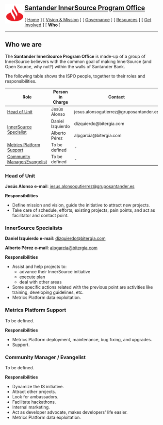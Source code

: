 <h2>
 <a href="/README.md">
   <img alt="Santander" src="/assets/img/santander.png" align="left" width="64" height="64" />
   Santander InnerSource Program Office
 </a>
</h2>

[ [Home](/README.md) ] [ [Vision & Mission](/doc/vision-and-mission.md) ] [ [Governance](/doc/governance.md) ] [ [Resources](/doc/resources.md) ] [ [Get Involved](/doc/get-involved.md) ] [ **Who** ]

---

## Who we are

The **Santander InnerSource Program Office** is made-up of a group of InnerSource believers with the common goal of making InnerSource (and Open Source, why not?) within the walls of Santander Bank.

The following table shows the ISPO people, together to their roles and responsibilities.

<table>
    <thead>
        <tr>
            <th>Role</th>
            <th>Person in Charge</th>
            <th>Contact</th>
        </tr>
    </thead>
    <tbody>
        <tr>
            <td rowspan=1><a href="#head-of-unit">Head of Unit</a></td>
            <td rowspan=1>Jesús Alonso</td>
            <td>jesus.alonsogutierrez@gruposantander.es</td>
        </tr>
        <tr>
            <td rowspan=2><a href="#innerSource-specialists">InnerSource Specialist</a></td>
            <td>Daniel Izquierdo</td>
            <td>dizquierdo@bitergia.com</td>
        </tr>
        <tr>
            <td>Alberto Pérez</td>
            <td>alpgarcia@bitergia.com</td>
        </tr>
        <tr />
        <tr>
            <td><a href="#metrics-platform-support">Metrics Platform Support</a></td>
            <td>To be defined</td>
            <td>-</td>
        </tr>
        <tr>
            <td><a href="#community-manager--evangelist">Community Manager/Evangelist</td>
            <td>To be defined</td>
            <td>-</td>
        </tr>
    </tbody>
</table>

### Head of Unit

**Jesús Alonso**
**e-mail**: jesus.alonsogutierrez@gruposantander.es

**Responsibilities**
* Define mission and vision, guide the initiative to attract new projects.
* Take care of schedule, efforts, existing projects, pain points, and act as facilitator and contact point.

### InnerSource Specialists

**Daniel Izquierdo**
**e-mail**: dizquierdo@bitergia.com

**Alberto Pérez**
**e-mail**: alpgarcia@bitergia.com

**Responsibilities**
* Assist and help projects to:
  - advance their InnerSource initiative
  - execute plan
  - deal with other areas
* Some specific actions related with the previous point are activities like training, developing guidelines, etc.
* Metrics Platform data exploitation.

### Metrics Platform Support

To be defined.

**Responsibilities**
* Metrics Platform deployment, maintenance, bug fixing, and upgrades.
* Support.

### Community Manager / Evangelist

To be defined.

**Responsibilities**
* Dynamize the IS initiative.
* Attract other projects.
* Look for ambassadors.
* Facilitate hackathons.
* Internal marketing.
* Act as developer advocate, makes developers' life easier.
* Metrics Platform data exploitation.

